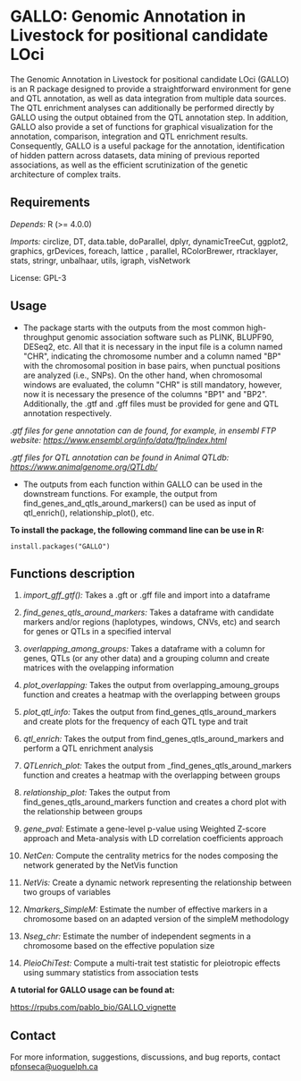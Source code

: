 # GALLO: Genomic Annotation in Livestock for positional candidate LOci

The Genomic Annotation in Livestock for positional candidate LOci (GALLO) is an R package designed to provide a straightforward environment for gene and QTL annotation, as well as data integration from multiple data sources. The QTL enrichment analyses can additionally be performed directly by GALLO using the output obtained from the QTL annotation step. In addition, GALLO also provide a set of functions for graphical visualization for the annotation, comparison, integration and QTL enrichment results. Consequently, GALLO is a useful package for the annotation, identification of hidden pattern across datasets, data mining of previous reported associations, as well as the efficient scrutinization of the genetic architecture of complex traits.

## Requirements

*Depends:* R (>= 4.0.0)

*Imports:* circlize, DT, data.table, doParallel, dplyr, dynamicTreeCut, ggplot2, graphics, grDevices, foreach, lattice , parallel, RColorBrewer, rtracklayer, stats, stringr, unbalhaar, utils, igraph, visNetwork

License: GPL-3

## Usage

- The package starts with the outputs from the most common high-throughput genomic association software such as PLINK, BLUPF90, DESeq2, etc. All that it is necessary in the input file is a column named "CHR", indicating the chromosome number and a column named "BP" with the chromosomal position in base pairs, when punctual positions are analyzed (i.e., SNPs). On the other hand, when chromosomal windows are evaluated, the column "CHR" is still mandatory, however, now it is necessary the presence of the columns "BP1" and "BP2". Additionally, the .gtf and .gff files must be provided for gene and QTL annotation respectively. 

*.gtf files for gene annotation can de found, for example, in ensembl FTP website: https://www.ensembl.org/info/data/ftp/index.html*

*.gtf files for QTL annotation can be found in Animal QTLdb: https://www.animalgenome.org/QTLdb/*

- The outputs from each function within GALLO can be used in the downstream functions. For example, the output from find_genes_and_qtls_around_markers() can be used as input of qtl_enrich(), relationship_plot(), etc.

**To install the package, the following command line can be use in R:**
```
install.packages("GALLO")
```

## Functions description

1. _import_gff_gtf():_ Takes a .gft or .gff file and import into a dataframe

2. _find_genes_qtls_around_markers:_ Takes a dataframe with candidate markers and/or regions (haplotypes, windows, CNVs, etc) and search for genes or QTLs in a specified interval

3. _overlapping_among_groups:_ Takes a dataframe with a column for genes, QTLs (or any other data) and a grouping column and create matrices with the ovelapping information

4. _plot_overlapping:_ Takes the output from overlapping_amoung_groups function and creates a heatmap with the overlapping between groups

5. _plot_qtl_info:_ Takes the output from find_genes_qtls_around_markers and create plots for the frequency of each QTL type and trait

6. _qtl_enrich:_ Takes the output from find_genes_qtls_around_markers and perform a QTL enrichment analysis

7. _QTLenrich_plot:_ Takes the output from _find_genes_qtls_around_markers function and creates a heatmap with the overlapping between groups

8. _relationship_plot:_ Takes the output from find_genes_qtls_around_markers function and creates a chord plot with the relationship between groups

9. _gene_pval:_	Estimate a gene-level p-value using Weighted Z-score approach and Meta-analysis with LD correlation coefficients approach

10. _NetCen:_	Compute the centrality metrics for the nodes composing the network generated by the NetVis function

11. _NetVis:_	Create a dynamic network representing the relationship between two groups of variables

12. _Nmarkers_SimpleM:_	Estimate the number of effective markers in a chromosome based on an adapted version of the simpleM methodology

13. _Nseg_chr:_	Estimate the number of independent segments in a chromosome based on the effective population size

14. _PleioChiTest:_	Compute a multi-trait test statistic for pleiotropic effects using summary statistics from association tests

**A tutorial for GALLO usage can be found at:**

https://rpubs.com/pablo_bio/GALLO_vignette

## Contact

For more information, suggestions, discussions, and bug reports, contact pfonseca@uoguelph.ca
